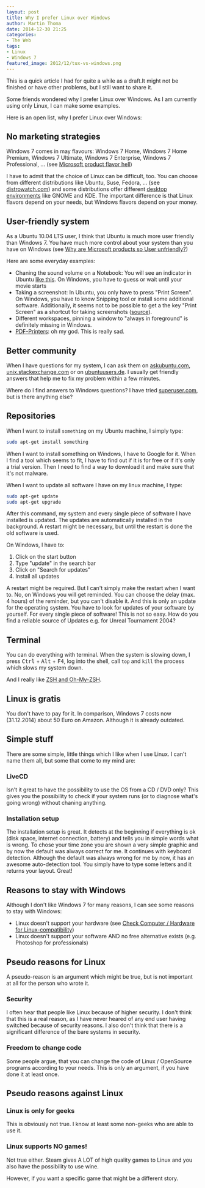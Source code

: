 ```yaml
---
layout: post
title: Why I prefer Linux over Windows
author: Martin Thoma
date: 2014-12-30 21:25
categories: 
- The Web
tags: 
- Linux
- Windows 7
featured_image: 2012/12/tux-vs-windows.png
---
```


<div class="info">This is a quick article I had for quite a while as a draft.It might not be finished or have other problems, but I still want to share it.</div>

Some friends wondered why I prefer Linux over Windows. As I am currently using
only Linux, I can make some examples.

Here is an open list, why I prefer Linux over Windows:

## No marketing strategies
Windows 7 comes in may flavours: Windows 7 Home, Windows 7 Home Premium,
Windows 7 Ultimate, Windows 7 Enterprise, Windows 7 Professional, ... (see <a
href="../microsoft-product-flavor-hell/">Microsoft product flavor hell</a>)

I have to admit that the choice of Linux can be difficult, too. You can choose
from different distributions like Ubuntu, Suse, Fedora, ... (see <a
href="http://distrowatch.com/dwres.php?resource=major">distrowatch.com</a>) and
some distributions offer different <a
href="http://en.wikipedia.org/wiki/Comparison_of_X_Window_System_desktop_environments">desktop
environments</a> like GNOME and KDE. The important difference is that Linux
flavors depend on your needs, but Windows flavors depend on your money.

## User-friendly system
As a Ubuntu 10.04 LTS user, I think that Ubuntu is much more user friendly than
Windows 7. You have much more control about your system than you have on
Windows (see <a href="../why-are-microsoft-products-so-user-unfriendly/">Why
are Microsoft products so User unfriendly?</a>)

Here are some everyday examples:
<ul>
  <li>Chaning the sound volume on a Notebook: You will see an indicator in Ubuntu <a href="http://www.markshuttleworth.com/wp-content/uploads/2009/02/notify-osd-screenshot.png">like this</a>. On Windows, you have to guess or wait until your movie starts</li>
  <li>Taking a screenshot: In Ubuntu, you only have to press "Print Screen". On Windows, you have to know Snipping tool or install some additional software. Additionally, it seems not to be possible to get a the key "Print Screen" as a shortcut for taking screenshots (<a href="http://superuser.com/q/524357/64857">source</a>).</li>
  <li>Different workspaces, pinning a window to "always in foreground" is definitely missing in Windows.</li>
  <li><a href="../pdf-printing-on-windows-7/">PDF-Printers</a>: oh my god. This is really sad.</li>
</ul>

## Better community
When I have questions for my system, I can ask them on <a
href="http://askubuntu.com/users/10425/moose?tab=questions">askubuntu.com</a>,
<a
href="http://unix.stackexchange.com/users/4784/moose?tab=questions">unix.stackexchange.com</a>
or on <a href="http://forum.ubuntuusers.de/">ubuntuusers.de</a>. I usually get
friendly answers that help me to fix my problem within a few minutes.

Where do I find answers to Windows questions? I have tried <a href="http://superuser.com/users/64857/moose?tab=questions">superuser.com</a>, but is there anything else?

## Repositories
When I want to install <code>something</code> on my Ubuntu machine, I simply
type:

```bash
sudo apt-get install something
```

When I want to install something on Windows, I have to Google for it. When I
find a tool which seems to fit, I have to find out if it is for free or if it's
only a trial version. Then I need to find a way to download it and make sure
that it's not malware.

When I want to update all software I have on my linux machine, I type:

```bash
sudo apt-get update
sudo apt-get upgrade
```

After this command, my system and every single piece of software I have
installed is updated. The updates are automatically installed in the
background. A restart might be necessary, but until the restart is done the old
software is used.

On Windows, I have to:
<ol>
  <li>Click on the start button</li>
  <li>Type "update" in the search bar</li>
  <li>Click on "Search for updates"</li>
  <li>Install all updates</li>
</ol>

A restart might be required. But I can't simply make the restart when I want
to. No, on Windows you will get reminded. You can choose the delay (max. 4
hours) of the reminder, but you can't disable it. And this is only an update
for the operating system. You have to look for updates of your software by
yourself. For every single piece of software! This is not so easy. How do you
find a reliable source of Updates e.g. for Unreal Tournament 2004?

## Terminal

You can do everything with terminal. When the system is slowing down, I press
<kbd>Ctrl</kbd> + <kbd>Alt</kbd> + <kbd>F4</kbd>, log into the shell,
call `top` and `kill` the process which slows my system down.

And I really like [ZSH and Oh-My-ZSH](http://martin-thoma.com/working-terminal/).

## Linux is gratis

You don't have to pay for it. In comparison, Windows 7 costs now (31.12.2014)
about 50 Euro on Amazon. Although it is already outdated.

## Simple stuff

There are some simple, little things which I like when I use Linux. I can't
name them all, but some that come to my mind are:

### LiveCD

Isn't it great to have the possibility to use the OS from a CD / DVD only?
This gives you the possibility to check if your system runs (or to diagnose
what's going wrong) without chaning anything.

### Installation setup

The installation setup is great. It detects at the beginning if everything is
ok (disk space, internet connection, battery) and tells you in simple words
what is wrong. To chose your time zone you are shown a very simple graphic
and by now the default was always correct for me. It continues with keyboard
detection. Although the default was always wrong for me by now, it has an
awesome auto-detection tool. You simply have to type some letters and it
returns your layout. Great!

## Reasons to stay with Windows
Although I don't like Windows 7 for many reasons, I can see some reasons to
stay with Windows:

* Linux doesn't support your hardware (see <a href="../check-computer-hardware-for-linux-compatibility/">Check Computer / Hardware for Linux-compatibility</a>)
* Linux doesn't support your software AND no free alternative exists (e.g. Photoshop for professionals)

## Pseudo reasons for Linux

A pseudo-reason is an argument which might be true, but is not important at
all for the person who wrote it.

### Security
I often hear that people like Linux because of higher security. I don't think
that this is a real reason, as I have never heared of any end user having
switched because of security reasons. I also don't think that there is a
significant difference of the bare systems in security.

### Freedom to change code
Some people argue, that you can change the code of Linux / OpenSource programs
according to your needs. This is only an argument, if you have done it at least
once.

## Pseudo reasons against Linux

### Linux is only for geeks

This is obviously not true. I know at least some non-geeks who are able to use
it.

### Linux supports NO games!

Not true either. Steam gives A LOT of high quality games to Linux and you
also have the possibility to use wine.

However, if you want a specific game that might be a different story.